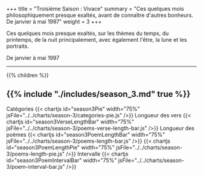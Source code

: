 +++
title = "Troisième Saison : Vivace"
summary = "Ces quelques mois philosophiquement presque exaltés, avant de connaître d'autres bonheurs. De janvier à mai 1997"
weight = 3
+++

Ces quelques mois presque exaltés, sur les thèmes du temps, du printemps, de la nuit principalement, avec également l'être, la lune et les portraits.

De janvier à mai 1997

---
{{% children  %}}

{{% include "./includes/season_3.md" true %}}
---
Catégories
{{< chartjs id="season3Pie" width="75%" jsFile="../../charts/season-3/categories-pie.js" />}}
Longueur des vers
{{< chartjs id="season3VerseLengthBar" width="75%" jsFile="../../charts/season-3/poems-verse-length-bar.js" />}}
Longueur des poèmes
{{< chartjs id="season3PoemLengthBar" width="75%" jsFile="../../charts/season-3/poems-length-bar.js" />}}
{{< chartjs id="season3PoemLengthPie" width="75%" jsFile="../../charts/season-3/poems-length-pie.js" />}}
Intervalle
{{< chartjs id="season3PoemIntervalBar" width="75%" jsFile="../../charts/season-3/poem-interval-bar.js" />}}
